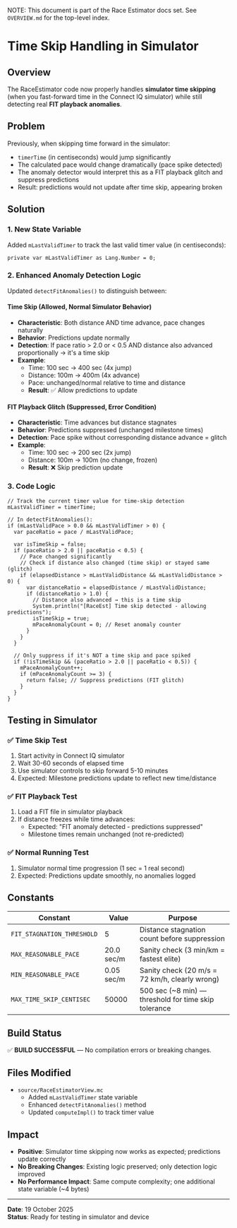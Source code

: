 NOTE: This document is part of the Race Estimator docs set. See `OVERVIEW.md` for the top-level index.

# Time Skip Handling in Simulator

## Overview

The RaceEstimator code now properly handles **simulator time skipping** (when you fast-forward time in the Connect IQ simulator) while still detecting real **FIT playback anomalies**.

## Problem

Previously, when skipping time forward in the simulator:

- `timerTime` (in centiseconds) would jump significantly
- The calculated pace would change dramatically (pace spike detected)
- The anomaly detector would interpret this as a FIT playback glitch and suppress predictions
- Result: predictions would not update after time skip, appearing broken

## Solution

### 1. **New State Variable**

Added `mLastValidTimer` to track the last valid timer value (in centiseconds):

```monkeyc
private var mLastValidTimer as Lang.Number = 0;
```

### 2. **Enhanced Anomaly Detection Logic**

Updated `detectFitAnomalies()` to distinguish between:

#### **Time Skip** (Allowed, Normal Simulator Behavior)

- **Characteristic**: Both distance AND time advance, pace changes naturally
- **Behavior**: Predictions update normally
- **Detection**: If pace ratio > 2.0 or < 0.5 AND distance also advanced proportionally → it's a time skip
- **Example**:
  - Time: 100 sec → 400 sec (4x jump)
  - Distance: 100m → 400m (4x advance)
  - Pace: unchanged/normal relative to time and distance
  - **Result**: ✅ Allow predictions to update

#### **FIT Playback Glitch** (Suppressed, Error Condition)

- **Characteristic**: Time advances but distance stagnates
- **Behavior**: Predictions suppressed (unchanged milestone times)
- **Detection**: Pace spike without corresponding distance advance = glitch
- **Example**:
  - Time: 100 sec → 200 sec (2x jump)
  - Distance: 100m → 100m (no change, frozen)
  - **Result**: ❌ Skip prediction update

### 3. **Code Logic**

```monkeyc
// Track the current timer value for time-skip detection
mLastValidTimer = timerTime;

// In detectFitAnomalies():
if (mLastValidPace > 0.0 && mLastValidTimer > 0) {
  var paceRatio = pace / mLastValidPace;

  var isTimeSkip = false;
  if (paceRatio > 2.0 || paceRatio < 0.5) {
    // Pace changed significantly
    // Check if distance also changed (time skip) or stayed same (glitch)
    if (elapsedDistance > mLastValidDistance && mLastValidDistance > 0) {
      var distanceRatio = elapsedDistance / mLastValidDistance;
      if (distanceRatio > 1.0) {
        // Distance also advanced → this is a time skip
        System.println("[RaceEst] Time skip detected - allowing predictions");
        isTimeSkip = true;
        mPaceAnomalyCount = 0; // Reset anomaly counter
      }
    }
  }

  // Only suppress if it's NOT a time skip and pace spiked
  if (!isTimeSkip && (paceRatio > 2.0 || paceRatio < 0.5)) {
    mPaceAnomalyCount++;
    if (mPaceAnomalyCount >= 3) {
      return false; // Suppress predictions (FIT glitch)
    }
  }
}
```

## Testing in Simulator

### ✅ Time Skip Test

1. Start activity in Connect IQ simulator
2. Wait 30-60 seconds of elapsed time
3. Use simulator controls to skip forward 5-10 minutes
4. Expected: Milestone predictions update to reflect new time/distance

### ✅ FIT Playback Test

1. Load a FIT file in simulator playback
2. If distance freezes while time advances:
   - Expected: "FIT anomaly detected - predictions suppressed"
   - Milestone times remain unchanged (not re-predicted)

### ✅ Normal Running Test

1. Simulator normal time progression (1 sec = 1 real second)
2. Expected: Predictions update smoothly, no anomalies logged

## Constants

| Constant                   | Value      | Purpose                                              |
| -------------------------- | ---------- | ---------------------------------------------------- |
| `FIT_STAGNATION_THRESHOLD` | 5          | Distance stagnation count before suppression         |
| `MAX_REASONABLE_PACE`      | 20.0 sec/m | Sanity check (3 min/km = fastest elite)              |
| `MIN_REASONABLE_PACE`      | 0.05 sec/m | Sanity check (20 m/s = 72 km/h, clearly wrong)       |
| `MAX_TIME_SKIP_CENTISEC`   | 50000      | 500 sec (~8 min) — threshold for time skip tolerance |

## Build Status

✅ **BUILD SUCCESSFUL** — No compilation errors or breaking changes.

## Files Modified

- `source/RaceEstimatorView.mc`
  - Added `mLastValidTimer` state variable
  - Enhanced `detectFitAnomalies()` method
  - Updated `computeImpl()` to track timer value

## Impact

- **Positive**: Simulator time skipping now works as expected; predictions update correctly
- **No Breaking Changes**: Existing logic preserved; only detection logic improved
- **No Performance Impact**: Same compute complexity; one additional state variable (~4 bytes)

---

**Date**: 19 October 2025  
**Status**: Ready for testing in simulator and device
